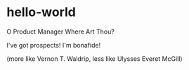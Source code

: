 # hello-world
O Product Manager Where Art Thou?

I've got prospects! I'm bonafide!

(more like Vernon T. Waldrip, less like Ulysses Everet McGill)


